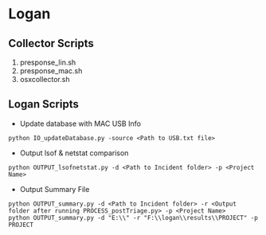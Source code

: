 # Logan

## Collector Scripts
1. presponse_lin.sh
2. presponse_mac.sh
3. osxcollector.sh

## Logan Scripts
* Update database with MAC USB Info
```
python IO_updateDatabase.py -source <Path to USB.txt file>
```
* Output lsof & netstat comparison
```
python OUTPUT_lsofnetstat.py -d <Path to Incident folder> -p <Project Name>
```
* Output Summary File
```
python OUTPUT_summary.py -d <Path to Incident folder> -r <Output folder after running PROCESS_postTriage.py> -p <Project Name>
python OUTPUT_summary.py -d "E:\\" -r "F:\\logan\\results\\PROJECT" -p PROJECT
```
